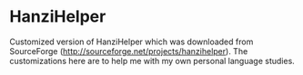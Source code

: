 HanziHelper
===========

Customized version of HanziHelper which was downloaded from SourceForge (http://sourceforge.net/projects/hanzihelper). The customizations here are to help me with my own personal language studies.
